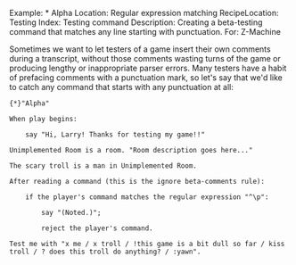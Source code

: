 Example: * Alpha
Location: Regular expression matching
RecipeLocation: Testing
Index: Testing command
Description: Creating a beta-testing command that matches any line starting with punctuation.
For: Z-Machine

  
Sometimes we want to let testers of a game insert their own comments during a transcript, without those comments wasting turns of the game or producing lengthy or inappropriate parser errors. Many testers have a habit of prefacing comments with a punctuation mark, so let's say that we'd like to catch any command that starts with any punctuation at all:

  

``` inform7
{*}"Alpha"

When play begins:

	say "Hi, Larry! Thanks for testing my game!!"

Unimplemented Room is a room. "Room description goes here..."

The scary troll is a man in Unimplemented Room.

After reading a command (this is the ignore beta-comments rule):

	if the player's command matches the regular expression "^\p":

		say "(Noted.)";

		reject the player's command.

Test me with "x me / x troll / !this game is a bit dull so far / kiss troll / ? does this troll do anything? / :yawn".
```

